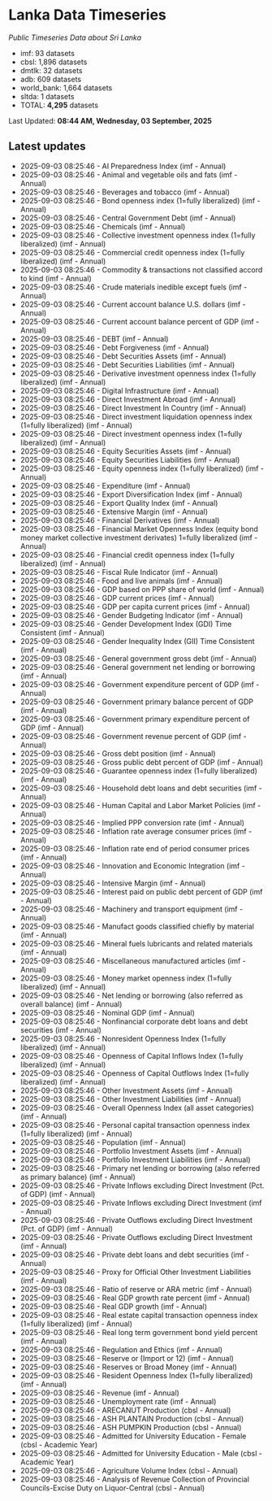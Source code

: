 # Lanka Data Timeseries
*Public Timeseries Data about Sri Lanka*

* imf: 93 datasets
* cbsl: 1,896 datasets
* dmtlk: 32 datasets
* adb: 609 datasets
* world_bank: 1,664 datasets
* sltda: 1 datasets
* TOTAL: **4,295** datasets

Last Updated: **08:44 AM, Wednesday, 03 September, 2025**

## Latest updates

* 2025-09-03 08:25:46 - AI Preparedness Index (imf - Annual)
* 2025-09-03 08:25:46 - Animal and vegetable oils and fats (imf - Annual)
* 2025-09-03 08:25:46 - Beverages and tobacco (imf - Annual)
* 2025-09-03 08:25:46 - Bond openness index (1=fully liberalized) (imf - Annual)
* 2025-09-03 08:25:46 - Central Government Debt (imf - Annual)
* 2025-09-03 08:25:46 - Chemicals (imf - Annual)
* 2025-09-03 08:25:46 - Collective investment openness index (1=fully liberalized) (imf - Annual)
* 2025-09-03 08:25:46 - Commercial credit openness index (1=fully liberalized) (imf - Annual)
* 2025-09-03 08:25:46 - Commodity & transactions not classified accord to kind (imf - Annual)
* 2025-09-03 08:25:46 - Crude materials inedible except fuels (imf - Annual)
* 2025-09-03 08:25:46 - Current account balance U.S. dollars (imf - Annual)
* 2025-09-03 08:25:46 - Current account balance percent of GDP (imf - Annual)
* 2025-09-03 08:25:46 - DEBT (imf - Annual)
* 2025-09-03 08:25:46 - Debt Forgiveness (imf - Annual)
* 2025-09-03 08:25:46 - Debt Securities Assets (imf - Annual)
* 2025-09-03 08:25:46 - Debt Securities Liabilities (imf - Annual)
* 2025-09-03 08:25:46 - Derivative investment openness index (1=fully liberalized) (imf - Annual)
* 2025-09-03 08:25:46 - Digital Infrastructure (imf - Annual)
* 2025-09-03 08:25:46 - Direct Investment Abroad (imf - Annual)
* 2025-09-03 08:25:46 - Direct Investment In Country (imf - Annual)
* 2025-09-03 08:25:46 - Direct investment liquidation openness index (1=fully liberalized) (imf - Annual)
* 2025-09-03 08:25:46 - Direct investment openness index (1=fully liberalized) (imf - Annual)
* 2025-09-03 08:25:46 - Equity Securities Assets (imf - Annual)
* 2025-09-03 08:25:46 - Equity Securities Liabilities (imf - Annual)
* 2025-09-03 08:25:46 - Equity openness index (1=fully liberalized) (imf - Annual)
* 2025-09-03 08:25:46 - Expenditure (imf - Annual)
* 2025-09-03 08:25:46 - Export Diversification Index (imf - Annual)
* 2025-09-03 08:25:46 - Export Quality Index (imf - Annual)
* 2025-09-03 08:25:46 - Extensive Margin (imf - Annual)
* 2025-09-03 08:25:46 - Financial Derivatives (imf - Annual)
* 2025-09-03 08:25:46 - Financial Market Openness Index (equity bond money market collective investment derivates) 1=fully liberalized (imf - Annual)
* 2025-09-03 08:25:46 - Financial credit openness index (1=fully liberalized) (imf - Annual)
* 2025-09-03 08:25:46 - Fiscal Rule Indicator (imf - Annual)
* 2025-09-03 08:25:46 - Food and live animals (imf - Annual)
* 2025-09-03 08:25:46 - GDP based on PPP share of world (imf - Annual)
* 2025-09-03 08:25:46 - GDP current prices (imf - Annual)
* 2025-09-03 08:25:46 - GDP per capita current prices (imf - Annual)
* 2025-09-03 08:25:46 - Gender Budgeting Indicator (imf - Annual)
* 2025-09-03 08:25:46 - Gender Development Index (GDI) Time Consistent (imf - Annual)
* 2025-09-03 08:25:46 - Gender Inequality Index (GII) Time Consistent (imf - Annual)
* 2025-09-03 08:25:46 - General government gross debt (imf - Annual)
* 2025-09-03 08:25:46 - General government net lending or borrowing (imf - Annual)
* 2025-09-03 08:25:46 - Government expenditure percent of GDP (imf - Annual)
* 2025-09-03 08:25:46 - Government primary balance percent of GDP (imf - Annual)
* 2025-09-03 08:25:46 - Government primary expenditure percent of GDP (imf - Annual)
* 2025-09-03 08:25:46 - Government revenue percent of GDP (imf - Annual)
* 2025-09-03 08:25:46 - Gross debt position (imf - Annual)
* 2025-09-03 08:25:46 - Gross public debt percent of GDP (imf - Annual)
* 2025-09-03 08:25:46 - Guarantee openness index (1=fully liberalized) (imf - Annual)
* 2025-09-03 08:25:46 - Household debt loans and debt securities (imf - Annual)
* 2025-09-03 08:25:46 - Human Capital and Labor Market Policies (imf - Annual)
* 2025-09-03 08:25:46 - Implied PPP conversion rate (imf - Annual)
* 2025-09-03 08:25:46 - Inflation rate average consumer prices (imf - Annual)
* 2025-09-03 08:25:46 - Inflation rate end of period consumer prices (imf - Annual)
* 2025-09-03 08:25:46 - Innovation and Economic Integration (imf - Annual)
* 2025-09-03 08:25:46 - Intensive Margin (imf - Annual)
* 2025-09-03 08:25:46 - Interest paid on public debt percent of GDP (imf - Annual)
* 2025-09-03 08:25:46 - Machinery and transport equipment (imf - Annual)
* 2025-09-03 08:25:46 - Manufact goods classified chiefly by material (imf - Annual)
* 2025-09-03 08:25:46 - Mineral fuels lubricants and related materials (imf - Annual)
* 2025-09-03 08:25:46 - Miscellaneous manufactured articles (imf - Annual)
* 2025-09-03 08:25:46 - Money market openness index (1=fully liberalized) (imf - Annual)
* 2025-09-03 08:25:46 - Net lending or borrowing (also referred as overall balance) (imf - Annual)
* 2025-09-03 08:25:46 - Nominal GDP (imf - Annual)
* 2025-09-03 08:25:46 - Nonfinancial corporate debt loans and debt securities (imf - Annual)
* 2025-09-03 08:25:46 - Nonresident Openness Index (1=fully liberalized) (imf - Annual)
* 2025-09-03 08:25:46 - Openness of Capital Inflows Index (1=fully liberalized) (imf - Annual)
* 2025-09-03 08:25:46 - Openness of Capital Outflows Index (1=fully liberalized) (imf - Annual)
* 2025-09-03 08:25:46 - Other Investment Assets (imf - Annual)
* 2025-09-03 08:25:46 - Other Investment Liabilities (imf - Annual)
* 2025-09-03 08:25:46 - Overall Openness Index (all asset categories) (imf - Annual)
* 2025-09-03 08:25:46 - Personal capital transaction openness index (1=fully liberalized) (imf - Annual)
* 2025-09-03 08:25:46 - Population (imf - Annual)
* 2025-09-03 08:25:46 - Portfolio Investment Assets (imf - Annual)
* 2025-09-03 08:25:46 - Portfolio Investment Liabilities (imf - Annual)
* 2025-09-03 08:25:46 - Primary net lending or borrowing (also referred as primary balance) (imf - Annual)
* 2025-09-03 08:25:46 - Private Inflows excluding Direct Investment (Pct. of GDP) (imf - Annual)
* 2025-09-03 08:25:46 - Private Inflows excluding Direct Investment (imf - Annual)
* 2025-09-03 08:25:46 - Private Outflows excluding Direct Investment (Pct. of GDP) (imf - Annual)
* 2025-09-03 08:25:46 - Private Outflows excluding Direct Investment (imf - Annual)
* 2025-09-03 08:25:46 - Private debt loans and debt securities (imf - Annual)
* 2025-09-03 08:25:46 - Proxy for Official Other Investment Liabilities (imf - Annual)
* 2025-09-03 08:25:46 - Ratio of reserve or ARA metric (imf - Annual)
* 2025-09-03 08:25:46 - Real GDP growth rate percent (imf - Annual)
* 2025-09-03 08:25:46 - Real GDP growth (imf - Annual)
* 2025-09-03 08:25:46 - Real estate capital transaction openness index (1=fully liberalized) (imf - Annual)
* 2025-09-03 08:25:46 - Real long term government bond yield percent (imf - Annual)
* 2025-09-03 08:25:46 - Regulation and Ethics (imf - Annual)
* 2025-09-03 08:25:46 - Reserve or (Import or 12) (imf - Annual)
* 2025-09-03 08:25:46 - Reserves or Broad Money (imf - Annual)
* 2025-09-03 08:25:46 - Resident Openness Index (1=fully liberalized) (imf - Annual)
* 2025-09-03 08:25:46 - Revenue (imf - Annual)
* 2025-09-03 08:25:46 - Unemployment rate (imf - Annual)
* 2025-09-03 08:25:46 - ARECANUT Production (cbsl - Annual)
* 2025-09-03 08:25:46 - ASH PLANTAIN Production (cbsl - Annual)
* 2025-09-03 08:25:46 - ASH PUMPKIN Production (cbsl - Annual)
* 2025-09-03 08:25:46 - Admitted for University Education - Female (cbsl - Academic Year)
* 2025-09-03 08:25:46 - Admitted for University Education - Male (cbsl - Academic Year)
* 2025-09-03 08:25:46 - Agriculture Volume Index (cbsl - Annual)
* 2025-09-03 08:25:46 - Analysis of Revenue Collection of Provincial Councils-Excise Duty on Liquor-Central (cbsl - Annual)